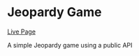 # Jeopardy Game

[Live Page](https://esdidubs.github.io/jeopardy/)

A simple Jeopardy game using a public API
